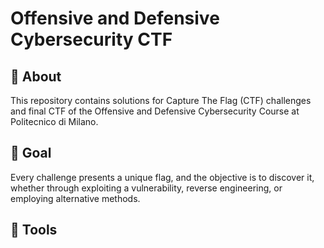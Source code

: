 # Offensive and Defensive Cybersecurity CTF
## 🔴 About

This repository contains solutions for Capture The Flag (CTF) challenges and final CTF of the Offensive and Defensive Cybersecurity Course at Politecnico di Milano.

## 🔴 Goal

Every challenge presents a unique flag, and the objective is to discover it, whether through exploiting a vulnerability, reverse engineering, or employing alternative methods.

## 🔴 Tools

